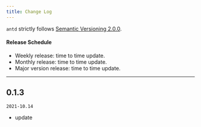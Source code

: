 ```yaml
---
title: Change Log
---
```


`antd` strictly follows [Semantic Versioning 2.0.0](http://semver.org/).

#### Release Schedule

- Weekly release: time to time update.
- Monthly release: time to time update.
- Major version release: time to time update.

---

## 0.1.3

`2021-10.14`

- update
